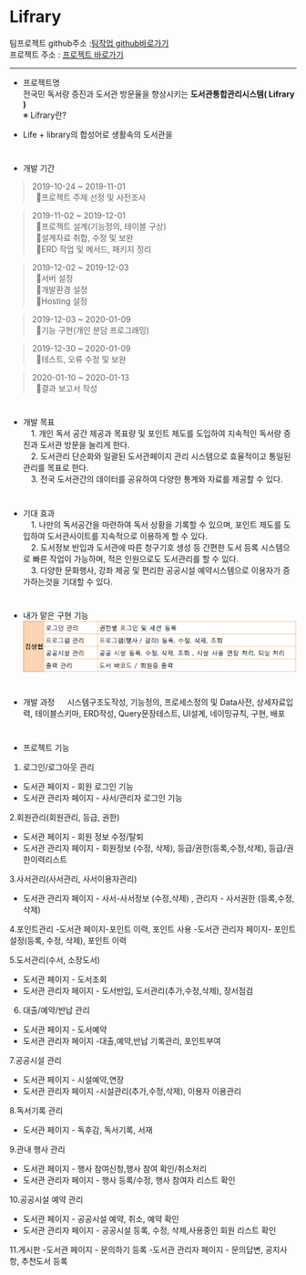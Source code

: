 # Lifrary

팀프로젝트 github주소  :[팀작업 github바로가기](https://github.com/shohye/Lifrary)  
프로젝트 주소 :  [프로젝트 바로가기](http://tkdguq93.cafe24.com)
<hr/>


* 프로젝트명  
 전국민 독서량 증진과 도서관 방문율을 향상시키는 **도서관통합관리시스템( Lifrary )**  
 ※ Lifrary란?  
 - Life + library의 합성어로 생활속의 도서관을 
#
* 개발 기간  
> 2019-10-24 ~ 2019-11-01  
&ensp;프로젝트 주제 선정 및 사전조사

> 2019-11-02 ~ 2019-12-01  
&ensp;프로젝트 설계(기능정의, 테이블 구상)  
&ensp;설계자료 취합, 수정 및 보완  
&ensp;ERD 작업 및 메서드, 패키지 정리

> 2019-12-02 ~ 2019-12-03  
&ensp;서버 설정  
&ensp;개발환경 설정  
&ensp;Hosting 설정

> 2019-12-03 ~ 2020-01-09  
&ensp;기능 구현(개인 분담 프로그래밍)

> 2019-12-30 ~ 2020-01-09  
&ensp;테스트, 오류 수정 및 보완

> 2020-01-10 ~ 2020-01-13  
&ensp;결과 보고서 작성

#
*  개발 목표  
&ensp;&ensp;1. 개인 독서 공간 제공과 목표량 및 포인트 제도를 도입하여 지속적인 독서량 증진과 도서관 방문을 늘리게 한다.  
&ensp;&ensp;2. 도서관리 단순화와 일괄된 도서관페이지 관리 시스템으로 효율적이고 통일된 관리를 목표로 한다.  
&ensp;&ensp;3. 전국 도서관간의 데이터를 공유하여 다양한 통계와 자료를 제공할 수 있다.  

# 
* 기대 효과  
&ensp;&ensp;1. 나만의 독서공간을 마련하여 독서 상황을 기록할 수 있으며, 포인트 제도를 도입하여  도서관사이트를 지속적으로 이용하게 할 수 있다.  
&ensp;&ensp;2. 도서정보 반입과 도서관에 따른 청구기호 생성 등 간편한 도서 등록 시스템으로 빠른 작업이 가능하며, 적은 인원으로도 도서관리를 할 수 있다.  
&ensp;&ensp;3. 다양한 문화행사, 강좌 제공 및 편리한 공공시설 예약시스템으로 이용자가 증가하는것을 기대할 수 있다.  

#
* 내가 맡은 구현 기능  
![Alt text](lifrary/src/main/resources/static/portfolioStatic/images/implement.PNG)

#
* 개발 과정
&ensp;&ensp; 시스템구조도작성, 기능정의, 프로세스정의 및 Data사전, 상세자료입력, 테이블스키마, ERD작성, Query문장테스트, UI설계, 네이밍규칙, 구현, 배포

#
* 프로젝트 기능  
1. 로그인/로그아웃 관리
- 도서관 페이지 - 회원 로그인 기능
- 도서관 관리자 페이지 - 사서/관리자 로그인 기능

2.회원관리(회원관리, 등급, 권한)
- 도서관 페이지 - 회원 정보 수정/탈퇴
- 도서관 관리자 페이지 - 회원정보 (수정, 삭제),  등급/권한(등록,수정,삭제), 등급/권한이력리스트

3.사서관리(사서관리, 사서이용자관리)
- 도서관 관리자 페이지 - 사서-사서정보 (수정,삭제) , 관리자 - 사서권한 (등록,수정,삭제)

4.포인트관리
-도서관 페이지-포인트 이력, 포인트 사용
-도서관 관리자 페이지- 포인트 설정(등록, 수정, 삭제), 포인트 이력

5.도서관리(수서, 소장도서)
- 도서관 페이지 -  도서조회
- 도서관 관리자 페이지 - 도서반입, 도서관리(추가,수정,삭제), 장서점검

6. 대출/예약/반납 관리
- 도서관 페이지 -  도서예약
- 도서관 관리자 페이지 -대출,예약,반납 기록관리, 포인트부여

7.공공시설 관리
- 도서관 페이지 -  시설예약,연장
- 도서관 관리자 페이지 -시설관리(추가,수정,삭제), 이용자 이용관리

 8.독서기록 관리
- 도서관 페이지 -  독후감, 독서기록, 서재

9.관내 행사 관리
- 도서관 페이지 - 행사 참여신청,행사 참여 확인/취소처리
- 도서관 관리자 페이지 - 행사 등록/수정, 행사 참여자 리스트 확인

10.공공시설 예약 관리
- 도서관 페이지 - 공공시설 예약, 취소, 예약 확인
- 도서관 관리자 페이지 - 공공시설 등록, 수정, 삭제,사용중인 회원 리스트 확인

11.게시판
-도서관 페이지 - 문의하기 등록
-도서관 관리자 페이지 - 문의답변, 공지사항, 추천도서 등록
